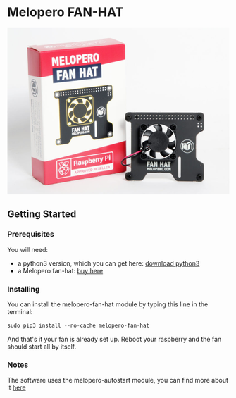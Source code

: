 # Melopero FAN-HAT
![melopero logo](images/melopero_fan_hat.jpg?raw=true)

## Getting Started
### Prerequisites
You will need:
- a python3 version, which you can get here: [download python3](https://www.python.org/downloads/)
- a Melopero fan-hat: [buy here](https://www.melopero.com/shop/)

### Installing
You can install the melopero-fan-hat module by typing this line in the terminal: 
```python
sudo pip3 install --no-cache melopero-fan-hat
```
And that's it your fan is already set up. Reboot your raspberry and the fan should start all by itself.

### Notes
The software uses the melopero-autostart module, you can find more about it [here](https://github.com/melopero/Melopero_Autostart) 
